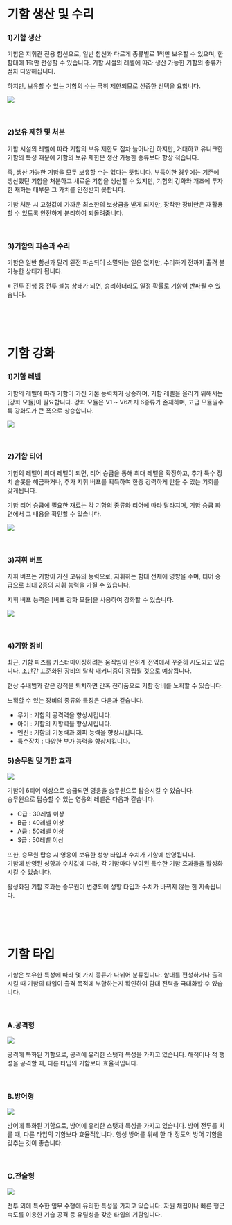 # 기함 생산 및 수리

### 1)기함 생산

기함은 지휘관 전용 함선으로, 일반 함선과 다르게 종류별로 1척만 보유할 수 있으며, 한 함대에 1척만 편성할 수 있습니다. 기함 시설의 레벨에 따라 생산 가능한 기함의 종류가 점차 다양해집니다. 

하지만, 보유할 수 있는 기함의 수는 극히 제한되므로 신중한 선택을 요합니다.

![](http://astrokings.s3.amazonaws.com/html/img/help/202_001flagshipbuild.jpg)

<br>

### 2)보유 제한 및 처분

기함 시설의 레벨에 따라 기함의 보유 제한도 점차 늘어나긴 하지만, 거대하고 유니크한 기함의 특성 때문에 기함의 보유 제한은 생산 가능한 종류보다 항상 적습니다.

즉, 생산 가능한 기함을 모두 보유할 수는 없다는 뜻입니다. 부득이한 경우에는 기존에 생산했던 기함을 처분하고 새로운 기함을 생산할 수 있지만, 기함의 강화와 개조에 투자한 재화는 대부분 그 가치를 인정받지 못합니다.

기함 처분 시 고철값에 가까운 최소한의 보상금을 받게 되지만, 장착한 장비만은 재활용할 수 있도록 안전하게 분리하여 되돌려줍니다.

<br>

### 3)기함의 파손과 수리

기함은 일반 함선과 달리 완전 파손되어 소멸되는 일은 없지만, 수리하기 전까지 출격 불가능한 상태가 됩니다.

※ 전투 진행 중 전투 불능 상태가 되면, 승리하더라도 일정 확률로 기함이 반파될 수 있습니다.

<br>

<br>

<br>

# 기함 강화

### 1)기함 레벨

기함의 레벨에 따라 기함이 가진 기본 능력치가 상승하며, 기함 레벨을 올리기 위해서는 [강화 모듈]이 필요합니다. 강화 모듈은 V1 ~ V6까지 6종류가 존재하며, 고급 모듈일수록 강화도가 큰 폭으로 상승합니다.

![](http://astrokings.s3.amazonaws.com/html/img/help/202_002flagshiplevel.jpg)

<br>

### 2)기함 티어

기함의 레벨이 최대 레벨이 되면, 티어 승급을 통해 최대 레벨을 확장하고, 추가 특수 장치 슬롯을 해금하거나, 추가 지휘 버프를 획득하여 한층 강력하게 만들 수 있는 기회를 갖게됩니다.

기함 티어 승급에 필요한 재료는 각 기함의 종류와 티어에 따라 달라지며, 기함 승급 화면에서 그 내용을 확인할 수 있습니다.

![](http://astrokings.s3.amazonaws.com/html/img/help/202_003flagshiptier.jpg)

<br>

### 3)지휘 버프

지휘 버프는 기함이 가진 고유의 능력으로, 지휘하는 함대 전체에 영향을 주며, 티어 승급으로 최대 2종의 지휘 능력을 가질 수 있습니다.

지휘 버프 능력은 [버프 강화 모듈]을 사용하여 강화할 수 있습니다.

![](http://astrokings.s3.amazonaws.com/html/img/help/202_004flagshipbuff.jpg)

<br>

### 4)기함 장비

최근, 기함 파츠를 커스터마이징하려는 움직임이 은하계 전역에서 꾸준히 시도되고 있습니다. 조만간 표준화된 장비의 탈착 매커니즘이 정립될 것으로 예상됩니다.

현상 수배범과 같은 강적을 퇴치하면 간혹 전리품으로 기함 장비를 노획할 수 있습니다.

노획할 수 있는 장비의 종류와 특징은 다음과 같습니다.

- 무기 : 기함의 공격력을 향상시킵니다.
- 아머 : 기함의 저항력을 향상시킵니다.
- 엔진 : 기함의 기동력과 회피 능력을 향상시킵니다.
- 특수장치 : 다양한 부가 능력을 향상시킵니다.


### 5)승무원 및 기함 효과

![](https://astrokings.s3.ap-northeast-2.amazonaws.com/html/img/help/202_005spskill.jpg)

기함이 6티어 이상으로 승급되면 영웅을 승무원으로 탑승시킬 수 있습니다.<br>
승무원으로 탑승할 수 있는 영웅의 레벨은 다음과 같습니다.
- C급 : 30레벨 이상
- B급 : 40레벨 이상
- A급 : 50레벨 이상
- S급 : 50레벨 이상

또한, 승무원 탑승 시 영웅이 보유한 성향 타입과 수치가 기함에 반영됩니다.<br>
기함에 반영된 성향과 수치값에 따라, 각 기함마다 부여된 특수한 기함 효과들을 활성화시킬 수 있습니다.

활성화된 기함 효과는 승무원이 변경되어 성향 타입과 수치가 바뀌지 않는 한 지속됩니다.


<br>

<br>

<br>

# 기함 타입

기함은 보유한 특성에 따라 몇 가지 종류가 나뉘어 분류됩니다. 
함대를 편성하거나 출격시킬 때 기함의 타입이 출격 목적에 부합하는지 확인하여 함대 전력을 극대화할 수 있습니다.

<br>


### A.공격형

![](http://astrokings.s3.amazonaws.com/html/img/help/ico_flagship_type_offence.jpg)

공격에 특화된 기함으로, 공격에 유리한 스탯과 특성을 가지고 있습니다. 해적이나 적 행성을 공격할 때, 다른 타입의 기함보다 효율적입니다.

<br>

### B.방어형

![](http://astrokings.s3.amazonaws.com/html/img/help/ico_flagship_type_defensive.jpg)

방어에 특화된 기함으로, 방어에 유리한 스탯과 특성을 가지고 있습니다. 방어 전투를 치를 때, 다른 타입의 기함보다 효율적입니다. 행성 방어를 위해 한 대 정도의 방어 기함을 갖추는 것이 좋습니다.

<br>

### C.전술형

![](http://astrokings.s3.amazonaws.com/html/img/help/ico_flagship_type_tactical.jpg)

전투 외에 특수한 임무 수행에 유리한 특성을 가지고 있습니다. 자원 채집이나 빠른 행군 속도를 이용한 기습 공격 등 유틸성을 갖춘 타입의 기함입니다.














